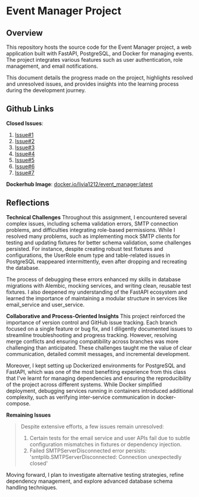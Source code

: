 # Event Manager Project

## Overview
This repository hosts the source code for the Event Manager project, a web application built with FastAPI, PostgreSQL, and Docker for managing events. The project integrates various features such as user authentication, role management, and email notifications.

This document details the progress made on the project, highlights resolved and unresolved issues, and provides insights into the learning process during the development journey.

## Github Links
**Closed Issues**: 
1. [Issue#1](https://github.com/Livia-1212/event_manager/issues/1)
2. [Issue#2](https://github.com/Livia-1212/event_manager/issues/2)
3. [Issue#3](https://github.com/Livia-1212/event_manager/issues/3)
4. [Issue#4](https://github.com/Livia-1212/event_manager/issues/4)
5. [Issue#5](https://github.com/Livia-1212/event_manager/issues/12)
6. [Issue#6](https://github.com/Livia-1212/event_manager/issues/9)
7. [Issue#7](https://github.com/Livia-1212/event_manager/issues/5)

**Dockerhub Image**: 
[docker.io/livia1212/event_manager:latest](https://hub.docker.com/layers/livia1212/event_manager/latest/images/sha256:a72a0a1c819f1e62d9a7c1474c438bef19c056aac2d8c0bc291b7ae41025fda3?uuid=87b8b892-996c-4383-9c60-54e1a6ba8057%0A)


## Reflections

**Technical Challenges**
Throughout this assignment, I encountered several complex issues, including schema validation errors, SMTP connection problems, and difficulties integrating role-based permissions. While I resolved many problems, such as implementing mock SMTP clients for testing and updating fixtures for better schema validation, some challenges persisted. For instance, despite creating robust test fixtures and configurations, the UserRole enum type and table-related issues in PostgreSQL reappeared intermittently, even after dropping and recreating the database.

The process of debugging these errors enhanced my skills in database migrations with Alembic, mocking services, and writing clean, reusable test fixtures. I also deepened my understanding of the FastAPI ecosystem and learned the importance of maintaining a modular structure in services like email_service and user_service.

**Collaborative and Process-Oriented Insights**
This project reinforced the importance of version control and GitHub issue tracking. Each branch focused on a single feature or bug fix, and I diligently documented issues to streamline troubleshooting and progress tracking. However, resolving merge conflicts and ensuring compatibility across branches was more challenging than anticipated. These challenges taught me the value of clear communication, detailed commit messages, and incremental development.

Moreover, I kept setting up Dockerized environments for PostgreSQL and FastAPI, which was one of the most benefiting experience from this class that I've learnt for managing dependencies and ensuring the reproducibility of the project across different systems. While Docker simplified deployment, debugging services running in containers introduced additional complexity, such as verifying inter-service communication in docker-compose.

**Remaining Issues**
>Despite extensive efforts, a few issues remain unresolved:
>1. Certain tests for the email service and user APIs fail due to subtle configuration mismatches in fixtures or dependency injection.
>2. Failed SMTPServerDisconnected error persists: 'smtplib.SMTPServerDisconnected: Connection unexpectedly closed'

Moving forward, I plan to investigate alternative testing strategies, refine dependency management, and explore advanced database schema handling techniques.